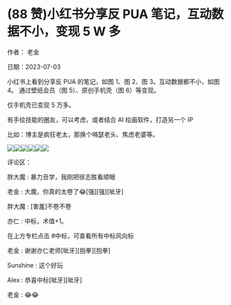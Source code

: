 
# (88 赞)⼩红书分享反 PUA 笔记，互动数据不⼩，变现 5 W 多 

作者： ⽼⾦ 

⽇期：2023-07-03 

⼩红书上看到分享反 PUA 的笔记，如图 1、图 2、图 3。互动数据都不⼩，如图 4。 通过壁纸会员（图 5）、原创⼿机壳（图 6）等变现。 

仅⼿机壳已变现 5 万多。 

有⼿绘技能的圈友，可以考虑，或者结合 AI 绘画软件，打造另⼀个 IP 

⽐如：博主是疯狂⽼太，那换个嘚瑟⽼头、焦虑⽼婆等。

![](img/ai-huihua2_099.png)![](img/ai-huihua2_100.png)![](img/ai-huihua2_101.png)![](img/ai-huihua2_102.png)![](img/ai-huihua2_103.png)![](img/ai-huihua2_104.png)

评论区：

胖⼤魔 : 暴⼒丑学，我刚把徐志胜看顺眼 

⽼⾦ : ⼤魔，你真的太卷了😂[强][强][呲⽛] 

胖⼤魔 : [害羞]不卷不卷 

亦仁 : 中标，术值+1。 

在上⽅专栏点击 #中标，可查看所有中标⻛向标 

⽼⾦ : 谢谢亦仁⽼师[呲⽛][抱拳][抱拳] 

Sunshine : 这个好玩 

Alex : 恭喜中标[呲⽛][呲⽛] 

⽼⾦ : 😂😂 
